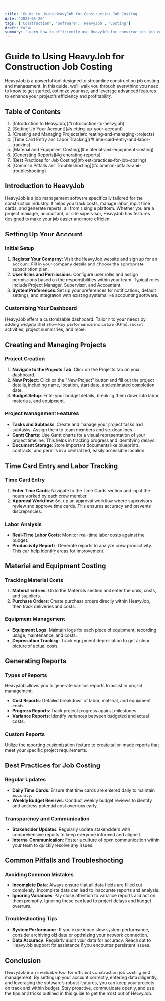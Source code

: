 ```yaml
---

title: 'Guide to Using HeavyJob for Construction Job Costing'
date: '2024-05-20'
tags: ['Construction', 'Software', 'HeavyJob', 'Costing']
draft: false
summary: 'Learn how to efficiently use HeavyJob for construction job costing. This comprehensive guide covers everything from initial setup to advanced features, ensuring your projects stay on budget and on track.'
---
```


# Guide to Using HeavyJob for Construction Job Costing

HeavyJob is a powerful tool designed to streamline construction job costing and management. In this guide, we'll walk you through everything you need to know to get started, optimize your use, and leverage advanced features to enhance your project's efficiency and profitability.

## Table of Contents

1. [Introduction to HeavyJob](#i   ntroduction-to-heavyjob)
2. [Setting Up Your Account](#s   etting-up-your-account)
3. [Creating and Managing Projects](#c   reating-and-managing-projects)
4. [Time Card Entry and Labor Tracking](#t   ime-card-entry-and-labor-tracking)
5. [Material and Equipment Costing](#m   aterial-and-equipment-costing)
6. [Generating Reports](#g   enerating-reports)
7. [Best Practices for Job Costing](#b   est-practices-for-job-costing)
8. [Common Pitfalls and Troubleshooting](#c   ommon-pitfalls-and-troubleshooting)

## Introduction to HeavyJob

HeavyJob is a job management software specifically tailored for the construction industry. It helps you track costs, manage labor, input time cards, and generate reports, all from a single platform. Whether you are a project manager, accountant, or site supervisor, HeavyJob has features designed to make your job easier and more efficient.

## Setting Up Your Account

### Initial Setup

1. **Register Your Company**: Visit the HeavyJob website and sign up for an account. Fill in your company details and choose the appropriate subscription plan.
2. **User Roles and Permissions**: Configure user roles and assign permissions based on the responsibilities within your team. Typical roles include Project Manager, Supervisor, and Accountant.
3. **System Preferences**: Set up your preferences for notifications, default settings, and integration with existing systems like accounting software.

### Customizing Your Dashboard

HeavyJob offers a customizable dashboard. Tailor it to your needs by adding widgets that show key performance indicators (KPIs), recent activities, project summaries, and more.

## Creating and Managing Projects

### Project Creation

1. **Navigate to the Projects Tab**: Click on the Projects tab on your dashboard.
2. **New Project**: Click on the "New Project" button and fill out the project details, including name, location, start date, and estimated completion date.
3. **Budget Setup**: Enter your budget details, breaking them down into labor, materials, and equipment.

### Project Management Features

- **Tasks and Subtasks**: Create and manage your project tasks and subtasks. Assign them to team members and set deadlines.
- **Gantt Charts**: Use Gantt charts for a visual representation of your project timeline. This helps in tracking progress and identifying delays.
- **Document Storage**: Store important documents like blueprints, contracts, and permits in a centralized, easily accessible location.

## Time Card Entry and Labor Tracking

### Time Card Entry

1. **Enter Time Cards**: Navigate to the Time Cards section and input the hours worked by each crew member.
2. **Approval Workflow**: Set up an approval workflow where supervisors review and approve time cards. This ensures accuracy and prevents discrepancies.

### Labor Analysis

- **Real-Time Labor Costs**: Monitor real-time labor costs against the budget.
- **Productivity Reports**: Generate reports to analyze crew productivity. This can help identify areas for improvement.

## Material and Equipment Costing

### Tracking Material Costs

1. **Material Entries**: Go to the Materials section and enter the units, costs, and suppliers.
2. **Purchase Orders**: Create purchase orders directly within HeavyJob, then track deliveries and costs.

### Equipment Management

- **Equipment Logs**: Maintain logs for each piece of equipment, recording usage, maintenance, and costs.
- **Depreciation Tracking**: Track equipment depreciation to get a clear picture of actual costs.

## Generating Reports

### Types of Reports

HeavyJob allows you to generate various reports to assist in project management:
- **Cost Reports**: Detailed breakdown of labor, material, and equipment costs.
- **Progress Reports**: Track project progress against milestones.
- **Variance Reports**: Identify variances between budgeted and actual costs.

### Custom Reports

Utilize the reporting customization feature to create tailor-made reports that meet your specific project requirements.

## Best Practices for Job Costing

### Regular Updates

- **Daily Time Cards**: Ensure that time cards are entered daily to maintain accuracy.
- **Weekly Budget Reviews**: Conduct weekly budget reviews to identify and address potential cost overruns early.

### Transparency and Communication

- **Stakeholder Updates**: Regularly update stakeholders with comprehensive reports to keep everyone informed and aligned.
- **Internal Communication**: Foster a culture of open communication within your team to quickly resolve any issues.

## Common Pitfalls and Troubleshooting

### Avoiding Common Mistakes

- **Incomplete Data**: Always ensure that all data fields are filled out completely. Incomplete data can lead to inaccurate reports and analysis.
- **Ignoring Variances**: Pay close attention to variance reports and act on them promptly. Ignoring these can lead to project delays and budget overruns.

### Troubleshooting Tips

- **System Performance**: If you experience slow system performance, consider archiving old data or optimizing your network connection.
- **Data Accuracy**: Regularly audit your data for accuracy. Reach out to HeavyJob support for assistance if you encounter persistent issues.

## Conclusion

HeavyJob is an invaluable tool for efficient construction job costing and management. By setting up your account correctly, entering data diligently, and leveraging the software’s robust features, you can keep your projects on track and within budget. Stay proactive, communicate openly, and use the tips and tricks outlined in this guide to get the most out of HeavyJob.